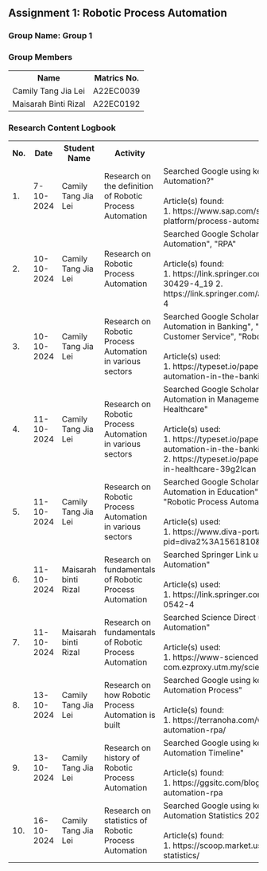 <!DOCTYPE html>
<html lang="en">

<body>

<h2>Assignment 1: Robotic Process Automation</h2>

<div class="group-section">
    <h3>Group Name: Group 1</h3>
    <h3>Group Members</h3>
    <table>
        <tr>
            <th>Name</th>
            <th>Matrics No.</th>
        </tr>
        <tr>
            <td>Camily Tang Jia Lei</td>
            <td>A22EC0039</td>
        </tr>
        <tr>
            <td>Maisarah Binti Rizal</td>
            <td>A22EC0192</td>
        </tr>
    </table>
</div>

<div class="logbook-section">
    <h3>Research Content Logbook</h3>
    <table>
        <tr>
            <th>No.</th>
            <th>Date</th>
            <th>Student Name</th>
            <th>Activity</th>
            <th>Details</th>
        </tr>
        <tr>
            <td>1.</td>
            <td>7-10-2024</td>
            <td>Camily Tang Jia Lei</td>
            <td>Research on the definition of Robotic Process Automation</td>
            <td>Searched Google using keyword: 
            "What is Robotic Process Automation?"
            <br>
            <br>
            Article(s) found:
            <br>
            1. https://www.sap.com/sea/products/technology-platform/process-automation/what-is-rpa.html
            </td>
        </tr>
        <tr>
            <td>2.</td>
            <td>10-10-2024</td>
            <td>Camily Tang Jia Lei</td>
            <td>Research on Robotic Process Automation</td>
            <td>Searched Google Scholar using keywords: "Robotic Process Automation", "RPA"            
            <br>
            <br>
            Article(s) found:
            <br>
            1. https://link.springer.com/chapter/10.1007/978-3-030-30429-4_19
            2. https://link.springer.com/article/10.1007/s12599-018-0542-4
            </td>
        </tr>
        <tr>
            <td>3.</td>
            <td>10-10-2024</td>
            <td>Camily Tang Jia Lei</td>
            <td>Research on Robotic Process Automation in various sectors</td>
            <td>Searched Google Scholar using keywords: "Robotic Process Automation in Banking", "Robotic Process Automation in Customer Service", "Robotic Process Automation in Business"
            <br><br>
            Article(s) used: 
            <br>
            1. https://typeset.io/papers/the-rise-of-robotic-process-automation-in-the-banking-sector-2mp6330a15
            </td>
        </tr>
        <tr>
            <td>4.</td>
            <td>11-10-2024</td>
            <td>Camily Tang Jia Lei</td>
            <td>Research on Robotic Process Automation in various sectors</td>
            <td>Searched Google Scholar using keywords: "Robotic Process Automation in Management", "Robotic Process Automation in Healthcare"
            <br><br>
            Article(s) used: 
            <br>
            1. https://typeset.io/papers/the-rise-of-robotic-process-automation-in-the-banking-sector-2mp6330a15
            <br>
            2. https://typeset.io/papers/robotic-process-automation-rpa-in-healthcare-39g2lcan
            </td>
        </tr>
        <tr>
            <td>5.</td>
            <td>11-10-2024</td>
            <td>Camily Tang Jia Lei</td>
            <td>Research on Robotic Process Automation in various sectors</td>
            <td>Searched Google Scholar using keywords: "Robotic Process Automation in Education", "Robotic Process Automation in HR", "Robotic Process Automation in the Government"
            <br><br>
            Article(s) used: 
            <br>
            1. https://www.diva-portal.org/smash/record.jsf?pid=diva2%3A1561810&dswid=-2371
            </td>
        </tr>
        <tr>
            <td>6.</td>
            <td>11-10-2024</td>
            <td>Maisarah binti Rizal</td>
            <td>Research on fundamentals of Robotic Process Automation</td>
            <td>Searched Springer Link using keywords: "Robotic Process Automation"
            <br><br>
            Article(s) used: 
            <br>
            1. https://link.springer.com/article/10.1007/s12599-018-0542-4
            </td>
        </tr>
        <tr>
            <td>7.</td>
            <td>11-10-2024</td>
            <td>Maisarah binti Rizal</td>
            <td>Research on fundamentals of Robotic Process Automation</td>
            <td>Searched Science Direct using keywords: "Robotic Process Automation"
            <br><br>
            Article(s) used: 
            <br>
            1. https://www-sciencedirect-com.ezproxy.utm.my/science/article/pii/S0306437924000899
            </td>
        </tr>
        <tr>
            <td>8.</td>
            <td>13-10-2024</td>
            <td>Camily Tang Jia Lei</td>
            <td>Research on how Robotic Process Automation is built</td>
            <td>Searched Google using keywords: "Robotic Process Automation Process"
            <br><br>
            Article(s) found: 
            <br>
            1. https://terranoha.com/what-is-robotic-process-automation-rpa/
            </td>
        </tr>
        <tr>
            <td>9.</td>
            <td>13-10-2024</td>
            <td>Camily Tang Jia Lei</td>
            <td>Research on history of Robotic Process Automation</td>
            <td>Searched Google using keywords: "Robotic Process Automation Timeline"
            <br><br>
            Article(s) found: 
            <br>
            1. https://ggsitc.com/blog/what-is-robotic-process-automation-rpa
            </td>
        </tr>
        <tr>
            <td>10.</td>
            <td>16-10-2024</td>
            <td>Camily Tang Jia Lei</td>
            <td>Research on statistics of Robotic Process Automation</td>
            <td>Searched Google using keywords: "Robotic Process Automation Statistics 2024"
            <br><br>
            Article(s) found: 
            <br>
            1. https://scoop.market.us/robotic-process-automation-statistics/
            </td>
        </tr>
    </table>
</div>

</body>
</html>
